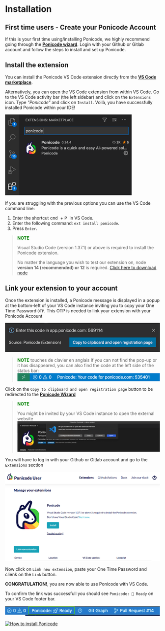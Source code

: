 # Installation

## First time users - Create your Ponicode Account

If this is your first time using/installing Ponicode, we highly recommend going through the [**Ponicode wizard**][wizard]. Login with your Github or Gitlab account and follow the steps to install and set up Ponicode.

## Install the extension
You can install the Ponicode VS Code extension directly from the [**VS Code marketplace**][extension].

Alternatively, you can open the VS Code extension from within VS Code. Go to the VS Code activity bar (the left sidebar) and click on the `Extensions` icon. Type *"Ponicode"* and click on `Install`. Voilà, you have successfully installed Ponicode within your IDE!

![Ponicode on the VS Code Marketplace](images/ponicode-mktplace.png)

If you are struggling with the previous options you can use the VS Code command line:

1. Enter the shortcut <kbd> cmd </kbd> + <kbd> P </kbd> in VS Code.
2. Enter the following command: `ext install ponicode`.
3. Press `Enter`.

> **<span style="color:green">NOTE<span>**
>
> Visual Studio Code (version 1.37.1) or above is required to install the Ponicode extension.
>
> No matter the language you wish to test our extension on, node **version 14 (recommended) or 12** is required. [Click here to download node](https://nodejs.org/en/)


## Link your extension to your account
Once the extension is installed, a Ponicode message is displayed in a popup at the bottom-left of your VS Code instance inviting you to copy your One Time Password `OTP`. This OTP is needed to link your extension with your Ponicode Account

![Ponicode OTP Popup](images/otp-popup.png)

> **<span style="color:green">NOTE<span>**
> touches de clavier en anglais
> If you can not find the pop-up or it has disappeared, you can also find the code at the left side of the status bar:
> ![Ponicode OTP Footer](images/otp-footer.png)

Click on the `Copy to clipboard and open registration page` button to be redirected to the [**Ponicode Wizard**][wizard]

> **<span style="color:green">NOTE<span>**
>
> You might be invited by your VS Code instance to open the external website
> ![Ponicode OTP Footer](images/external-link.png)


You will have to log in with your Github or Gitlab account and go to the `Extensions` section

![Ponicode Wizard: Extensions section](images/wizard-extension.png)

Now click on `Link new extension`, paste your One Time Password and clienk on the `Link` button.

**CONGRATULATION!**, you are now able to use Ponicode with VS Code.

To confirm the link was successfull you should see `Ponicode: 🚀 Ready` on your VS Code footer bar.

![Ponicode Wizard: Extensions section](images/ponicode-ready.png)


[![How to install Ponicode](https://img.youtube.com/vi/ojUDOalrvIc/0.jpg)](https://www.youtube.com/watch?v=ojUDOalrvIc)





[wizard]: https://app.ponicode.com
[extension]: https://marketplace.visualstudio.com/items?itemName=ponicode.ponicode

